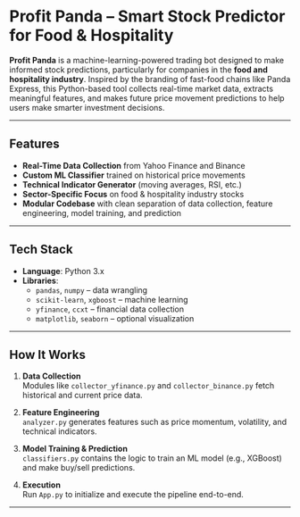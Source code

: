 # Profit Panda – Smart Stock Predictor for Food & Hospitality

**Profit Panda** is a machine-learning-powered trading bot designed to make informed stock predictions, particularly for companies in the **food and hospitality industry**. Inspired by the branding of fast-food chains like Panda Express, this Python-based tool collects real-time market data, extracts meaningful features, and makes future price movement predictions to help users make smarter investment decisions.

---

## Features

- **Real-Time Data Collection** from Yahoo Finance and Binance
- **Custom ML Classifier** trained on historical price movements
- **Technical Indicator Generator** (moving averages, RSI, etc.)
- **Sector-Specific Focus** on food & hospitality industry stocks
- **Modular Codebase** with clean separation of data collection, feature engineering, model training, and prediction

---

## Tech Stack

- **Language**: Python 3.x  
- **Libraries**: 
  - `pandas`, `numpy` – data wrangling  
  - `scikit-learn`, `xgboost` – machine learning  
  - `yfinance`, `ccxt` – financial data collection  
  - `matplotlib`, `seaborn` – optional visualization  

---

## How It Works

1. **Data Collection**  
   Modules like `collector_yfinance.py` and `collector_binance.py` fetch historical and current price data.

2. **Feature Engineering**  
   `analyzer.py` generates features such as price momentum, volatility, and technical indicators.

3. **Model Training & Prediction**  
   `classifiers.py` contains the logic to train an ML model (e.g., XGBoost) and make buy/sell predictions.

4. **Execution**  
   Run `App.py` to initialize and execute the pipeline end-to-end.

---
